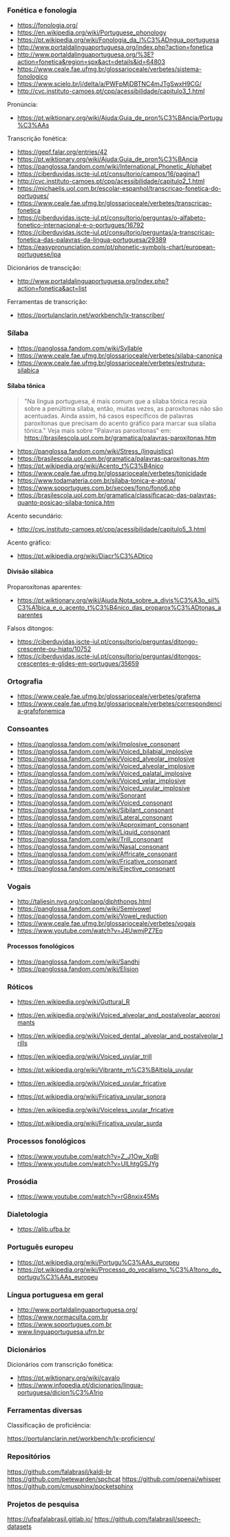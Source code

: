 
### Fonética e fonologia

* https://fonologia.org/
* https://en.wikipedia.org/wiki/Portuguese_phonology
* https://pt.wikipedia.org/wiki/Fonologia_da_l%C3%ADngua_portuguesa
* http://www.portaldalinguaportuguesa.org/index.php?action=fonetica
* http://www.portaldalinguaportuguesa.org/%3E?action=fonetica&region=spx&act=details&id=64803
* https://www.ceale.fae.ufmg.br/glossarioceale/verbetes/sistema-fonologico
* https://www.scielo.br/j/delta/a/PWFpMjDBTNC4mJTgSwxH9CG/
* http://cvc.instituto-camoes.pt/cpp/acessibilidade/capitulo3_1.html

Pronúncia:

* https://pt.wiktionary.org/wiki/Ajuda:Guia_de_pron%C3%BAncia/Portugu%C3%AAs

Transcrição fonética:

* https://gepf.falar.org/entries/42
* https://pt.wiktionary.org/wiki/Ajuda:Guia_de_pron%C3%BAncia
* https://panglossa.fandom.com/wiki/International_Phonetic_Alphabet
* https://ciberduvidas.iscte-iul.pt/consultorio/campos/16/pagina/1
* http://cvc.instituto-camoes.pt/cpp/acessibilidade/capitulo2_1.html
* https://michaelis.uol.com.br/escolar-espanhol/transcricao-fonetica-do-portugues/
* https://www.ceale.fae.ufmg.br/glossarioceale/verbetes/transcricao-fonetica
* https://ciberduvidas.iscte-iul.pt/consultorio/perguntas/o-alfabeto-fonetico-internacional-e-o-portugues/16792
* https://ciberduvidas.iscte-iul.pt/consultorio/perguntas/a-transcricao-fonetica-das-palavras-da-lingua-portuguesa/29389
* https://easypronunciation.com/pt/phonetic-symbols-chart/european-portuguese/ipa

Dicionários de transcição:

* http://www.portaldalinguaportuguesa.org/index.php?action=fonetica&act=list

Ferramentas de transcrição:

* https://portulanclarin.net/workbench/lx-transcriber/

### Sílaba

* https://panglossa.fandom.com/wiki/Syllable
* https://www.ceale.fae.ufmg.br/glossarioceale/verbetes/silaba-canonica
* https://www.ceale.fae.ufmg.br/glossarioceale/verbetes/estrutura-silabica

#### Sílaba tônica

> "Na língua portuguesa, é mais comum que a sílaba tônica recaia sobre a penúltima sílaba, então, muitas vezes, as paroxítonas não são acentuadas. Ainda assim, há casos específicos de palavras paroxítonas que precisam do acento gráfico para marcar sua sílaba tônica." Veja mais sobre "Palavras paroxítonas" em: https://brasilescola.uol.com.br/gramatica/palavras-paroxitonas.htm

* https://panglossa.fandom.com/wiki/Stress_(linguistics)
* https://brasilescola.uol.com.br/gramatica/palavras-paroxitonas.htm
* https://pt.wikipedia.org/wiki/Acento_t%C3%B4nico
* https://www.ceale.fae.ufmg.br/glossarioceale/verbetes/tonicidade
* https://www.todamateria.com.br/silaba-tonica-e-atona/
* https://www.soportugues.com.br/secoes/fono/fono6.php
* https://brasilescola.uol.com.br/gramatica/classificacao-das-palavras-quanto-posicao-silaba-tonica.htm

Acento secundário:

* http://cvc.instituto-camoes.pt/cpp/acessibilidade/capitulo5_3.html

Acento gráfico:

* https://pt.wikipedia.org/wiki/Diacr%C3%ADtico

#### Divisão silábica

Proparoxítonas aparentes:

* https://pt.wiktionary.org/wiki/Ajuda:Nota_sobre_a_divis%C3%A3o_sil%C3%A1bica_e_o_acento_t%C3%B4nico_das_proparox%C3%ADtonas_aparentes

Falsos ditongos:

* https://ciberduvidas.iscte-iul.pt/consultorio/perguntas/ditongo-crescente-ou-hiato/10752
* https://ciberduvidas.iscte-iul.pt/consultorio/perguntas/ditongos-crescentes-e-glides-em-portugues/35659

### Ortografia

* https://www.ceale.fae.ufmg.br/glossarioceale/verbetes/grafema
* https://www.ceale.fae.ufmg.br/glossarioceale/verbetes/correspondencia-grafofonemica

### Consoantes

* https://panglossa.fandom.com/wiki/Implosive_consonant
* https://panglossa.fandom.com/wiki/Voiced_bilabial_implosive
* https://panglossa.fandom.com/wiki/Voiced_alveolar_implosive
* https://panglossa.fandom.com/wiki/Voiced_alveolar_implosive
* https://panglossa.fandom.com/wiki/Voiced_palatal_implosive
* https://panglossa.fandom.com/wiki/Voiced_velar_implosive
* https://panglossa.fandom.com/wiki/Voiced_uvular_implosive
* https://panglossa.fandom.com/wiki/Sonorant
* https://panglossa.fandom.com/wiki/Voiced_consonant
* https://panglossa.fandom.com/wiki/Sibilant_consonant
* https://panglossa.fandom.com/wiki/Lateral_consonant
* https://panglossa.fandom.com/wiki/Approximant_consonant
* https://panglossa.fandom.com/wiki/Liquid_consonant
* https://panglossa.fandom.com/wiki/Trill_consonant
* https://panglossa.fandom.com/wiki/Nasal_consonant
* https://panglossa.fandom.com/wiki/Affricate_consonant
* https://panglossa.fandom.com/wiki/Fricative_consonant
* https://panglossa.fandom.com/wiki/Ejective_consonant

### Vogais

* http://taliesin.nvg.org/conlang/diphthongs.html
* https://panglossa.fandom.com/wiki/Semivowel
* https://panglossa.fandom.com/wiki/Vowel_reduction
* https://www.ceale.fae.ufmg.br/glossarioceale/verbetes/vogais
* https://www.youtube.com/watch?v=J4UwmjPZ7Eo

#### Processos fonológicos

* https://panglossa.fandom.com/wiki/Sandhi
* https://panglossa.fandom.com/wiki/Elision

### Róticos

* https://en.wikipedia.org/wiki/Guttural_R

* https://en.wikipedia.org/wiki/Voiced_alveolar_and_postalveolar_approximants

* https://en.wikipedia.org/wiki/Voiced_dental,_alveolar_and_postalveolar_trills

* https://en.wikipedia.org/wiki/Voiced_uvular_trill
* https://pt.wikipedia.org/wiki/Vibrante_m%C3%BAltipla_uvular

* https://en.wikipedia.org/wiki/Voiced_uvular_fricative
* https://pt.wikipedia.org/wiki/Fricativa_uvular_sonora

* https://en.wikipedia.org/wiki/Voiceless_uvular_fricative
* https://pt.wikipedia.org/wiki/Fricativa_uvular_surda

### Processos fonológicos

* https://www.youtube.com/watch?v=Z_J1Ow_XqBI
* https://www.youtube.com/watch?v=UlLhtgGSJYg

### Prosódia

* https://www.youtube.com/watch?v=rG8nxix45Ms

### Dialetologia

* https://alib.ufba.br

### Português europeu

* https://pt.wikipedia.org/wiki/Portugu%C3%AAs_europeu
* https://pt.wikipedia.org/wiki/Processo_do_vocalismo_%C3%A1tono_do_portugu%C3%AAs_europeu

### Língua portuguesa em geral

* http://www.portaldalinguaportuguesa.org/
* https://www.normaculta.com.br
* https://www.soportugues.com.br
* www.linguaportuguesa.ufrn.br

### Dicionários

Dicionários com transcrição fonética:

* https://pt.wiktionary.org/wiki/cavalo
* https://www.infopedia.pt/dicionarios/lingua-portuguesa/dicion%C3%A1rio

### Ferramentas diversas

Classificação de proficiência:

https://portulanclarin.net/workbench/lx-proficiency/


### Repositórios

https://github.com/falabrasil/kaldi-br
https://github.com/petewarden/spchcat
https://github.com/openai/whisper
https://github.com/cmusphinx/pocketsphinx

### Projetos de pesquisa

https://ufpafalabrasil.gitlab.io/
https://github.com/falabrasil/speech-datasets
